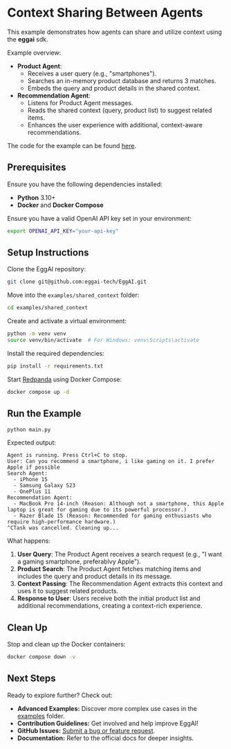 # Context Sharing Between Agents

This example demonstrates how agents can share and utilize context using the **eggai** sdk.

Example overview:

- **Product Agent**:
  - Receives a user query (e.g., "smartphones").
  - Searches an in-memory product database and returns 3 matches.
  - Embeds the query and product details in the shared context.
- **Recommendation Agent**:
  - Listens for Product Agent messages.
  - Reads the shared context (query, product list) to suggest related items.
  - Enhances the user experience with additional, context-aware recommendations.

The code for the example can be found [here](https://github.com/eggai-tech/EggAI/tree/main/examples/shared_context).

## Prerequisites

Ensure you have the following dependencies installed:

- **Python** 3.10+
- **Docker** and **Docker Compose**

Ensure you have a valid OpenAI API key set in your environment:

```bash
export OPENAI_API_KEY="your-api-key"
```

## Setup Instructions

Clone the EggAI repository:

```bash
git clone git@github.com:eggai-tech/EggAI.git
```

Move into the `examples/shared_context` folder:

```bash
cd examples/shared_context
```

Create and activate a virtual environment:

```bash
python -m venv venv
source venv/bin/activate  # For Windows: venv\Scripts\activate
```

Install the required dependencies:

```bash
pip install -r requirements.txt
```

Start [Redpanda](https://github.com/redpanda-data/redpanda) using Docker Compose:

```bash
docker compose up -d
```

## Run the Example

```bash
python main.py
```

Expected output:

```plaintext
Agent is running. Press Ctrl+C to stop.
User: Can you recommend a smartphone, i like gaming on it. I prefer Apple if possible
Search Agent:
  - iPhone 15
  - Samsung Galaxy S23
  - OnePlus 11
Recommendation Agent:
  - MacBook Pro 14-inch (Reason: Although not a smartphone, this Apple laptop is great for gaming due to its powerful processor.)
  - Razer Blade 15 (Reason: Recommended for gaming enthusiasts who require high-performance hardware.)
^CTask was cancelled. Cleaning up...
```

What happens:

1. **User Query**: The Product Agent receives a search request (e.g., "I want a gaming smartphone, preferablvy Apple").
2. **Product Search**: The Product Agent fetches matching items and includes the query and product details in its message.
3. **Context Passing**: The Recommendation Agent extracts this context and uses it to suggest related products.
4. **Response to User**: Users receive both the initial product list and additional recommendations, creating a context-rich experience.

## Clean Up

Stop and clean up the Docker containers:

```bash
docker compose down -v
```

## Next Steps

Ready to explore further? Check out:

- **Advanced Examples:** Discover more complex use cases in the [examples](https://github.com/eggai-tech/EggAI/tree/main/examples/) folder.
- **Contribution Guidelines:** Get involved and help improve EggAI!
- **GitHub Issues:** [Submit a bug or feature request](https://github.com/eggai-tech/eggai/issues).
- **Documentation:** Refer to the official docs for deeper insights.
